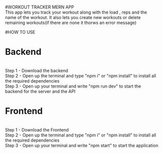 #WORKOUT TRACKER MERN APP<br/>
This app lets you track your workout along with the load , reps and the name of the workout. It also lets you create new workouts or delete remaining workouts(if there are none it thorws an error message)<br/>

#HOW TO USE <br/>
<h1>Backend</h1><br/>
Step 1 - Download the backend<br/>
Step 2 - Open up the terminal and type "npm i" or "npm install" to install all the required dependencies<br/>
Step 3 - Open up your terminal and write "npm run dev" to start the backend for the server and the API<br/>


<h1>Frontend</h1><br/>
Step 1 - Download the Frontend<br/>
Step 2 - Open up the terminal and type "npm i" or "npm install" to install all the required dependencies<br/>
Step 3 - Open up your terminal and write "npm start" to start the application
